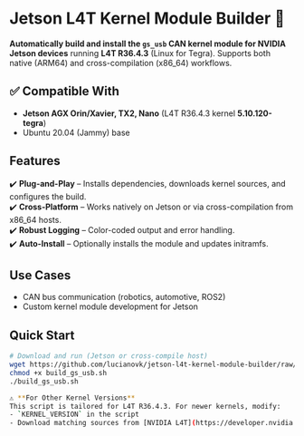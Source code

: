# Jetson L4T Kernel Module Builder 🔧  

**Automatically build and install the `gs_usb` CAN kernel module for NVIDIA Jetson devices** running **L4T R36.4.3** (Linux for Tegra). Supports both native (ARM64) and cross-compilation (x86_64) workflows.  

## ✅ Compatible With  
- **Jetson AGX Orin/Xavier, TX2, Nano** (L4T R36.4.3 kernel **5.10.120-tegra**)  
- Ubuntu 20.04 (Jammy) base  

## Features  
✔️ **Plug-and-Play** – Installs dependencies, downloads kernel sources, and configures the build.  
✔️ **Cross-Platform** – Works natively on Jetson or via cross-compilation from x86_64 hosts.  
✔️ **Robust Logging** – Color-coded output and error handling.  
✔️ **Auto-Install** – Optionally installs the module and updates initramfs.  

## Use Cases  
- CAN bus communication (robotics, automotive, ROS2)  
- Custom kernel module development for Jetson  

## Quick Start  
```bash
# Download and run (Jetson or cross-compile host)  
wget https://github.com/lucianovk/jetson-l4t-kernel-module-builder/raw/main/build_gs_usb.sh  
chmod +x build_gs_usb.sh  
./build_gs_usb.sh

⚠️ **For Other Kernel Versions**  
This script is tailored for L4T R36.4.3. For newer kernels, modify:  
- `KERNEL_VERSION` in the script  
- Download matching sources from [NVIDIA L4T](https://developer.nvidia.com/embedded/linux-tegra)  
